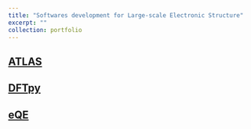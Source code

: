 ```yaml
---
title: "Softwares development for Large-scale Electronic Structure"
excerpt: ""
collection: portfolio
---
```

## [ATLAS](http://atlas-ch.cn/)
## [DFTpy](http://dftpy.rutgers.edu/)
## [eQE](http://eqe.rutgers.edu/)
